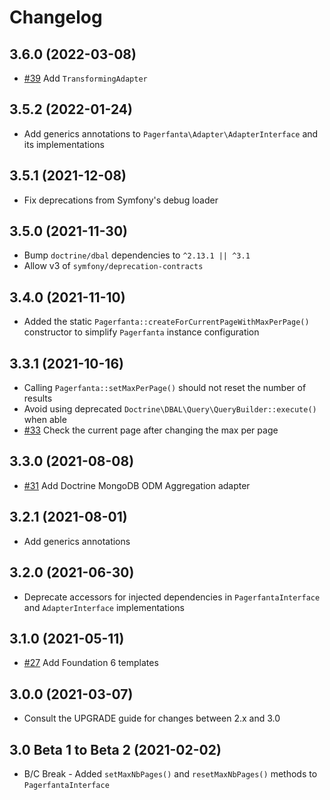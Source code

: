 # Changelog

## 3.6.0 (2022-03-08)

- [#39](https://github.com/BabDev/Pagerfanta/pull/39) Add `TransformingAdapter`

## 3.5.2 (2022-01-24)

- Add generics annotations to `Pagerfanta\Adapter\AdapterInterface` and its implementations

## 3.5.1 (2021-12-08)

- Fix deprecations from Symfony's debug loader

## 3.5.0 (2021-11-30)

- Bump `doctrine/dbal` dependencies to `^2.13.1 || ^3.1`
- Allow v3 of `symfony/deprecation-contracts`

## 3.4.0 (2021-11-10)

- Added the static `Pagerfanta::createForCurrentPageWithMaxPerPage()` constructor to simplify `Pagerfanta` instance configuration

## 3.3.1 (2021-10-16)

- Calling `Pagerfanta::setMaxPerPage()` should not reset the number of results
- Avoid using deprecated `Doctrine\DBAL\Query\QueryBuilder::execute()` when able
- [#33](https://github.com/BabDev/Pagerfanta/pull/33) Check the current page after changing the max per page

## 3.3.0 (2021-08-08)

- [#31](https://github.com/BabDev/Pagerfanta/pull/31) Add Doctrine MongoDB ODM Aggregation adapter

## 3.2.1 (2021-08-01)

- Add generics annotations

## 3.2.0 (2021-06-30)

- Deprecate accessors for injected dependencies in `PagerfantaInterface` and `AdapterInterface` implementations

## 3.1.0 (2021-05-11)

- [#27](https://github.com/BabDev/Pagerfanta/pull/27) Add Foundation 6 templates

## 3.0.0 (2021-03-07)

- Consult the UPGRADE guide for changes between 2.x and 3.0

## 3.0 Beta 1 to Beta 2 (2021-02-02)

- B/C Break - Added `setMaxNbPages()` and `resetMaxNbPages()` methods to `PagerfantaInterface`

